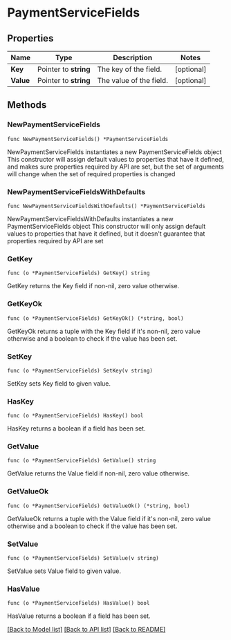 # PaymentServiceFields

## Properties

Name | Type | Description | Notes
------------ | ------------- | ------------- | -------------
**Key** | Pointer to **string** | The key of the field. | [optional] 
**Value** | Pointer to **string** | The value of the field. | [optional] 

## Methods

### NewPaymentServiceFields

`func NewPaymentServiceFields() *PaymentServiceFields`

NewPaymentServiceFields instantiates a new PaymentServiceFields object
This constructor will assign default values to properties that have it defined,
and makes sure properties required by API are set, but the set of arguments
will change when the set of required properties is changed

### NewPaymentServiceFieldsWithDefaults

`func NewPaymentServiceFieldsWithDefaults() *PaymentServiceFields`

NewPaymentServiceFieldsWithDefaults instantiates a new PaymentServiceFields object
This constructor will only assign default values to properties that have it defined,
but it doesn't guarantee that properties required by API are set

### GetKey

`func (o *PaymentServiceFields) GetKey() string`

GetKey returns the Key field if non-nil, zero value otherwise.

### GetKeyOk

`func (o *PaymentServiceFields) GetKeyOk() (*string, bool)`

GetKeyOk returns a tuple with the Key field if it's non-nil, zero value otherwise
and a boolean to check if the value has been set.

### SetKey

`func (o *PaymentServiceFields) SetKey(v string)`

SetKey sets Key field to given value.

### HasKey

`func (o *PaymentServiceFields) HasKey() bool`

HasKey returns a boolean if a field has been set.

### GetValue

`func (o *PaymentServiceFields) GetValue() string`

GetValue returns the Value field if non-nil, zero value otherwise.

### GetValueOk

`func (o *PaymentServiceFields) GetValueOk() (*string, bool)`

GetValueOk returns a tuple with the Value field if it's non-nil, zero value otherwise
and a boolean to check if the value has been set.

### SetValue

`func (o *PaymentServiceFields) SetValue(v string)`

SetValue sets Value field to given value.

### HasValue

`func (o *PaymentServiceFields) HasValue() bool`

HasValue returns a boolean if a field has been set.


[[Back to Model list]](../README.md#documentation-for-models) [[Back to API list]](../README.md#documentation-for-api-endpoints) [[Back to README]](../README.md)


